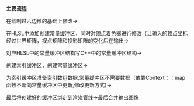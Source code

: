 **主要流程**

在绘制过六边形的基础上修改->

在HLSL中添加创建常量缓冲区，同时对顶点着色器进行修改（让输入的顶点坐标经过世界矩阵，视点矩阵和投影矩阵的变化后在输出->

对应HLSL中的常量缓冲区结构写C++中的常量缓冲区结构->

创建索引缓冲区，创建常量缓冲区->

为索引缓冲区准备索引数组数据,常量缓冲区不需要数据（依靠Context：：map函数不断向常量缓冲区中更新,修改更新方式)->

最后将创建好的缓冲区绑定到渲染管线->最后合并输出图像